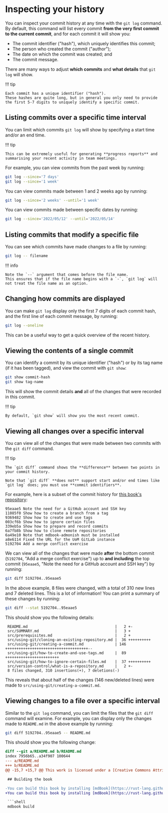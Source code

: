 # Inspecting your history

You can inspect your commit history at any time with the `git log` command.
By default, this command will list every commit **from the very first commit to the current commit**, and for each commit it will show you:

+ The commit identifier ("hash"), which uniquely identifies this commit;
+ The person who created the commit ("author");
+ The date on which the commit was created; and
+ The commit message.

There are many ways to adjust **which commits** and **what details** that `git log` will show.

!!! tip

    Each commit has a unique identifier ("hash").
    These hashes are quite long, but in general you only need to provide the first 5-7 digits to uniquely identify a specific commit.

## Listing commits over a specific time interval

You can limit which commits `git log` will show by specifying a start time and/or an end time.

!!! tip

    This can be extremely useful for generating **progress reports** and summarising your recent activity in team meetings.

For example, you can view commits from the past week by running:

```sh
git log --since='7 days'
git log --since='1 week'
```

You can view commits made between 1 and 2 weeks ago by running:

```sh
git log --since='2 weeks' --until='1 week'
```

You can view commits made between specific dates by running:

```sh
git log --since='2022/05/12' --until='2022/05/14'
```

## Listing commits that modify a specific file

You can see which commits have made changes to a file by running:

```sh
git log -- filename
```

!!! info

    Note the `--` argument that comes before the file name.
    This ensures that if the file name begins with a `-`, `git log` will not treat the file name as an option.

## Changing how commits are displayed

You can make `git log` display only the first 7 digits of each commit hash, and the first line of each commit message, by running:

```sh
git log --oneline
```

This can be a useful way to get a quick overview of the recent history.

## Viewing the contents of a single commit

You can identify a commit by its unique identifier ("hash") or by its tag name (if it has been tagged), and view the commit with `git show`:

```sh
git show commit-hash
git show tag-name
```

This will show the commit details **and** all of the changes that were recorded in this commit.

!!! tip

    By default, `git show` will show you the most recent commit.

## Viewing all changes over a specific interval

You can view all of the changes that were made between two commits with the `git diff` command.

!!! tip

    The `git diff` command shows the **difference** between two points in your commit history.

    Note that `git diff` **does not** support start and/or end times like `git log` does; you must use **commit identifiers**.

For example, here is a subset of the commit history for [this book's repository](https://github.com/robmoss/git-is-my-lab-book):

```text
95eaae5 Note the need for a GitHub account and SSH key
11085f0 Show how to create a branch from a tag
9369482 Show how to create and use tags
003cf6b Show how to ignore certain files
339eb5a Show how to prepare and record commits
6a7fb8b Show how to clone remote repositories
6a49e10 Note that mdbook-admonish must be installed
a8e6114 Fixed the URL for the UoM GitLab instance
5192704 Add a merge conflict exercise
```

We can view all of the changes that were made **after** the bottom commit (`5192704`, "Add a merge conflict exercise") up to **and including** the top commit (`95eaae5`, "Note the need for a GitHub account and SSH key") by running:

```sh
git diff 5192704..95eaae5
```

In the above example, 8 files were changed, with a total of 310 new lines and 7 deleted lines.
This is a lot of information!
You can print a summary of these changes by running:

```sh
git diff --stat 5192704..95eaae5
```

This should show you the following details:

```text
 README.md                                       |   2 +-
 src/SUMMARY.md                                  |   3 +
 src/prerequisites.md                            |   2 +
 src/using-git/cloning-an-existing-repository.md |  36 ++++++++++
 src/using-git/creating-a-commit.md              | 146 +++++++++++++++++++++++++++++++++++++--
 src/using-git/how-to-create-and-use-tags.md     |  89 ++++++++++++++++++++++++
 src/using-git/how-to-ignore-certain-files.md    |  37 ++++++++++
 src/version-control/what-is-a-repository.md     |   2 +-
 8 files changed, 310 insertions(+), 7 deletions(-)
```

This reveals that about half of the changes (146 new/deleted lines) were made to `src/using-git/creating-a-commit.md`.

## Viewing changes to a file over a specific interval

Similar to the `git log` command, you can limit the files that the `git diff` command will examine.
For example, you can display only the changes made to `README.md` in the above example by running:

```sh
git diff 5192704..95eaae5 -- README.md
```

This should show you the following change:

~~~diff
diff --git a/README.md b/README.md
index 7956b65..a34f907 100644
--- a/README.md
+++ b/README.md
@@ -15,7 +15,7 @@ This work is licensed under a [Creative Commons Attribution-ShareAlike 4.0 Inter

 ## Building the book

-You can build this book by installing [mdBook](https://rust-lang.github.io/mdBook/) and running the following command in this directory:
+You can build this book by installing [mdBook](https://rust-lang.github.io/mdBook/) and [mdbook-admonish](https://github.com/tommilligan/mdbook-admonish/), and running the following command in this directory:

 ```shell
 mdbook build
~~~

